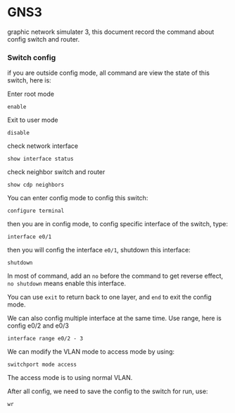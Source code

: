# GNS3
graphic network simulater 3, this document record the command about config switch and router.

### Switch config
if you are outside config mode, all command are view the state of this switch, here is:

Enter root mode
```
enable
```
Exit to user mode
```
disable
```
check network interface 
```
show interface status
```
check neighbor switch and router
```
show cdp neighbors
```


You can enter config mode to config this switch:
```
configure terminal
```
then you are in config mode, to config specific interface of the switch, type:
```
interface e0/1
```
then you will config the interface `e0/1`, shutdown this interface:
```
shutdown
```
In most of command, add an `no` before the command to get reverse effect, `no shutdown` means enable this interface.

You can use `exit` to return back to one layer, and `end` to exit the config mode.

We can also config multiple interface at the same time. Use range, here is config e0/2 and e0/3 
```
interface range e0/2 - 3
```
We can modify the VLAN mode to access mode by using:
```
switchport mode access
```
The access mode is to using normal VLAN.

After all config, we need to save the config to the switch for run, use:
```
wr
```








